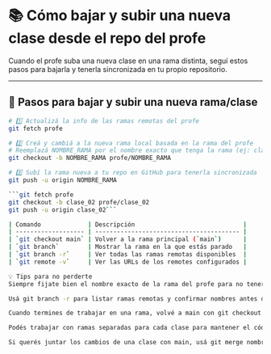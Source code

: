 # 📚 Cómo bajar y subir una nueva clase desde el repo del profe

Cuando el profe suba una nueva clase en una rama distinta, seguí estos pasos para bajarla y tenerla sincronizada en tu propio repositorio.

---

## 🚀 Pasos para bajar y subir una nueva rama/clase

````bash
# 1️⃣ Actualizá la info de las ramas remotas del profe
git fetch profe

# 2️⃣ Creá y cambiá a la nueva rama local basada en la rama del profe
# Reemplazá NOMBRE_RAMA por el nombre exacto que tenga la rama (ej: clase_02)
git checkout -b NOMBRE_RAMA profe/NOMBRE_RAMA

# 3️⃣ Subí la rama nueva a tu repo en GitHub para tenerla sincronizada
git push -u origin NOMBRE_RAMA

```git fetch profe
git checkout -b clase_02 profe/clase_02
git push -u origin clase_02```

| Comando             | Descripción                              |
| ------------------- | ---------------------------------------- |
| `git checkout main` | Volver a la rama principal (`main`)      |
| `git branch`        | Mostrar la rama en la que estás parado   |
| `git branch -r`     | Ver todas las ramas remotas disponibles  |
| `git remote -v`     | Ver las URLs de los remotes configurados |

💡 Tips para no perderte
Siempre fijate bien el nombre exacto de la rama del profe para no tener errores de tipeo.

Usá git branch -r para listar ramas remotas y confirmar nombres antes de hacer checkout.

Cuando termines de trabajar en una rama, volvé a main con git checkout main.

Podés trabajar con ramas separadas para cada clase para mantener el código organizado.

Si querés juntar los cambios de una clase con main, usá git merge nombre_rama.
````
